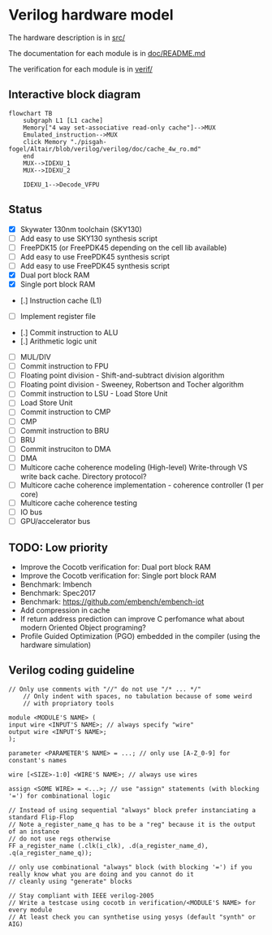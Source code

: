 # Verilog hardware model

The hardware description is in [src/](src/)


The documentation for each module is in [doc/README.md](doc/README.md)


The verification for each module is in [verif/](verif/)


## Interactive block diagram

```mermaid
flowchart TB
    subgraph L1 [L1 cache]
    Memory["4 way set-associative read-only cache"]-->MUX
    Emulated_instruction-->MUX
    click Memory "./pisgah-fogel/Altair/blob/verilog/verilog/doc/cache_4w_ro.md"
    end
    MUX-->IDEXU_1
    MUX-->IDEXU_2

    IDEXU_1-->Decode_VFPU
```

## Status
 - [x] Skywater 130nm toolchain (SKY130)
 - [ ] Add easy to use SKY130 synthesis script
 - [ ] FreePDK15 (or FreePDK45 depending on the cell lib available)
 - [ ] Add easy to use FreePDK45 synthesis script
 - [ ] Add easy to use FreePDK45 synthesis script
 - [x] Dual port block RAM
 - [x] Single port block RAM
 - [.] Instruction cache (L1)
 - [ ] Implement register file
 - [.] Commit instruction to ALU
 - [.] Arithmetic logic unit
 - [ ] MUL/DIV
 - [ ] Commit instruction to FPU 
 - [ ] Floating point division - Shift-and-subtract division algorithm
 - [ ] Floating point division - Sweeney, Robertson and Tocher algorithm
 - [ ] Commit instruction to LSU - Load Store Unit
 - [ ] Load Store Unit
 - [ ] Commit instruction to CMP
 - [ ] CMP
 - [ ] Commit instruction to BRU
 - [ ] BRU
 - [ ] Commit instruciton to DMA
 - [ ] DMA
 - [ ] Multicore cache coherence modeling (High-level)
Write-through VS write back cache. Directory protocol?
 - [ ] Multicore cache coherence implementation - coherence controller (1 per core)
 - [ ] Multicore cache coherence testing
 - [ ] IO bus
 - [ ] GPU/accelerator bus

## TODO: Low priority
 - Improve the Cocotb verification for: Dual port block RAM
 - Improve the Cocotb verification for: Single port block RAM
 - Benchmark: lmbench
 - Benchmark: Spec2017
 - Benchmark: <https://github.com/embench/embench-iot>
 - Add compression in cache
 - If return address prediction can improve C perfomance what about modern
   Oriented Object programing?
 - Profile Guided Optimization (PGO) embedded in the compiler (using the hardware simulation)

## Verilog coding guideline

```
// Only use comments with "//" do not use "/* ... */"
    // Only indent with spaces, no tabulation because of some weird
    // with propriatory tools

module <MODULE'S NAME> (
input wire <INPUT'S NAME>; // always specify "wire"
output wire <INPUT'S NAME>;
);

parameter <PARAMETER'S NAME> = ...; // only use [A-Z_0-9] for constant's names

wire [<SIZE>-1:0] <WIRE'S NAME>; // always use wires

assign <SOME WIRE> = <...>; // use "assign" statements (with blocking '=') for combinational logic

// Instead of using sequential "always" block prefer instanciating a standard Flip-Flop
// Note a_register_name_q has to be a "reg" because it is the output of an instance
// do not use regs otherwise
FF a_register_name (.clk(i_clk), .d(a_register_name_d), .q(a_register_name_q));

// only use combinational "always" block (with blocking '=') if you really know what you are doing and you cannot do it
// cleanly using "generate" blocks

// Stay compliant with IEEE verilog-2005
// Write a testcase using cocotb in verification/<MODULE'S NAME> for every module
// At least check you can synthetise using yosys (default "synth" or AIG)
```
